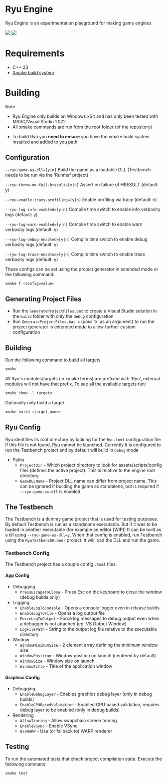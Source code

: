 # Ryu Engine

Ryu Engine is an experimentation playground for making game engines<br>

[![](https://tokei.rs/b1/github/ArnavMehta3000/Ryu?category=lines)](https://github.com/ArnavMehta3000/Ryu)
[![](https://tokei.rs/b1/github/ArnavMehta3000/Ryu?category=code)](https://github.com/ArnavMehta3000/Ryu)

# Requirements

- C++ 23
- [Xmake build system](https://xmake.io/)

# Building

> [!NOTE]
> - Ryu Engine only builds on Windows x64 and has only been tested with MSVC/Visual Studio 2022
> - All xmake commands are run from the root folder (of the repository)

- To build Ryu you **need to ensure** you have the xmake build system installed and added to you path.

## Configuration

`--ryu-game-as-dll=[y|n]` Build the game as a loadable DLL (Testbench needs to be run via the 'Runner' project)

`--ryu-throw-on-fail-hresult=[y|n]` Assert on failure of HRESULT (default: y)

`--ryu-enable-tracy-profiling=[y|n]` Enable profiling via tracy (default: n)

`--ryu-log-info-enabled=[y|n]` Compile time switch to enable info verbosity logs (default: y)

`--ryu-log-warn-enabled=[y|n]` Compile time switch to enable warn verbosity logs (default: y)

`--ryu-log-debug-enabled=[y|n]` Compile time switch to enable debug verbosity logs (default: y)

`--ryu-log-trace-enabled=[y|n]` Compile time switch to enable trace verbosity logs (default: y)

These configs can be set using the project generator in extended mode or the following command:

```bash
xmake f <config=value>
```

## Generating Project Files

- Run the `GenerateProjectFiles.bat` to create a Visual Studio solution in the `build` folder with only the `debug` configuration
- Run `GenerateProjectFiles.bat x` (pass 'x' as an argument) to run the project generator in extended mode to allow further custom configuration

## Building

Run the following command to build all targets

```bash
xmake
```

All Ryu's modules/targets (in xmake terms) are prefixed with 'Ryu', external modules will not have that prefix. To see all the available targets run:

```bash
xmake show -l targets
```

Optionally only build a target

```bash
xmake build <target_name>
```

## Ryu Config

Ryu identifies its root directory by looking for the `Ryu.toml` configuration file. If this file is not found, Ryu cannot be launched. Currently it is configured to run the Testbench project and by default will build in `debug` mode

- Paths
	- `ProjectDir` - Which project directory to look for assets/scripts/config files (defines the active project). This is relative to the engine root directory
	- `GameDLLName` - Project DLL name can differ from project name. This can be ignored if building the game as standalone, but is required if `--ryu-game-as-dll` is enabled

## The Testbench

The Testbench is a dummy game project that is used for testing purposes. By default Testbench is run as a standalone executable. But if it was to be loaded in another executable (for example an editor [WIP]) tt can be built as a dll using `--ryu-game-as-dll=y`. When that config is enabled, run Testbench using the `RyuTestbenchRunner` project. It will load the DLL and run the game.

### Testbench Config

The Testbench project has a couple config `.toml` files.

#### App Config

- Debugging
	- `PressEscapeToClose` - Press Esc on the keyboard to close the window (debug builds only)
- Logging
	- `EnableLogToConsole` - Opens a console logger even in release builds
	- `EnableLogToFile` - Opens a log output file
	- `ForceLogToOutput` - Force log messages to debug output even when a debugger is not attached (eg. VS Output Window)
	- `LogFilePath` - String to the output log file relative to the executable directory
- Window
	- `WindowMinimumSize` - 2 element array defining the minimum window size
	- `WindowPosition` - Window position on launch (centered by default)
	- `WindowSize` - Window size on launch
	- `WindowTitle` - Title of the application window

#### Graphics Config

- Debugging
	- `EnableDebugLayer` - Enables graphics debug layer (only in debug builds)
	- `EnableGPUBasedValidation` - Enabled GPU based validation, requires debug layer to be enabled (only in debug builds)
- Rendering
	- `AllowTearing` - Allow swapchain screen tearing
	- `EnableVSync` - Enable VSync
	- `UseWARP` - Use (or fallback to) WARP renderer

## Testing

To run the automated tests that check project compilation state. Execute the following command

```bash
xmake test
```
